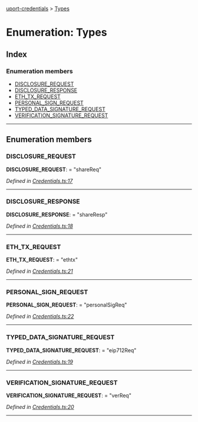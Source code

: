 [uport-credentials](../README.md) > [Types](../enums/types.md)

# Enumeration: Types

## Index

### Enumeration members

* [DISCLOSURE_REQUEST](types.md#disclosure_request)
* [DISCLOSURE_RESPONSE](types.md#disclosure_response)
* [ETH_TX_REQUEST](types.md#eth_tx_request)
* [PERSONAL_SIGN_REQUEST](types.md#personal_sign_request)
* [TYPED_DATA_SIGNATURE_REQUEST](types.md#typed_data_signature_request)
* [VERIFICATION_SIGNATURE_REQUEST](types.md#verification_signature_request)

---

## Enumeration members

<a id="disclosure_request"></a>

###  DISCLOSURE_REQUEST

**DISCLOSURE_REQUEST**:  = "shareReq"

*Defined in [Credentials.ts:17](https://github.com/uport-project/uport-credentials/blob/c498e74/src/Credentials.ts#L17)*

___
<a id="disclosure_response"></a>

###  DISCLOSURE_RESPONSE

**DISCLOSURE_RESPONSE**:  = "shareResp"

*Defined in [Credentials.ts:18](https://github.com/uport-project/uport-credentials/blob/c498e74/src/Credentials.ts#L18)*

___
<a id="eth_tx_request"></a>

###  ETH_TX_REQUEST

**ETH_TX_REQUEST**:  = "ethtx"

*Defined in [Credentials.ts:21](https://github.com/uport-project/uport-credentials/blob/c498e74/src/Credentials.ts#L21)*

___
<a id="personal_sign_request"></a>

###  PERSONAL_SIGN_REQUEST

**PERSONAL_SIGN_REQUEST**:  = "personalSigReq"

*Defined in [Credentials.ts:22](https://github.com/uport-project/uport-credentials/blob/c498e74/src/Credentials.ts#L22)*

___
<a id="typed_data_signature_request"></a>

###  TYPED_DATA_SIGNATURE_REQUEST

**TYPED_DATA_SIGNATURE_REQUEST**:  = "eip712Req"

*Defined in [Credentials.ts:19](https://github.com/uport-project/uport-credentials/blob/c498e74/src/Credentials.ts#L19)*

___
<a id="verification_signature_request"></a>

###  VERIFICATION_SIGNATURE_REQUEST

**VERIFICATION_SIGNATURE_REQUEST**:  = "verReq"

*Defined in [Credentials.ts:20](https://github.com/uport-project/uport-credentials/blob/c498e74/src/Credentials.ts#L20)*

___

